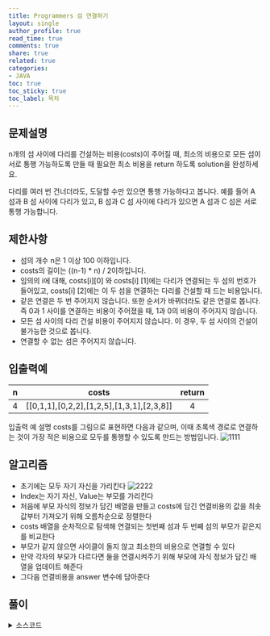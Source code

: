 ```yaml
---
title: Programmers 섬 연결하기
layout: single
author_profile: true
read_time: true
comments: true
share: true
related: true
categories:
- JAVA
toc: true
toc_sticky: true
toc_label: 목차
---
```


## 문제설명
n개의 섬 사이에 다리를 건설하는 비용(costs)이 주어질 때, 최소의 비용으로 모든 섬이 서로 통행 가능하도록 만들 때 필요한 최소 비용을 return 하도록 solution을 완성하세요.

다리를 여러 번 건너더라도, 도달할 수만 있으면 통행 가능하다고 봅니다. 예를 들어 A 섬과 B 섬 사이에 다리가 있고, B 섬과 C 섬 사이에 다리가 있으면 A 섬과 C 섬은 서로 통행 가능합니다.


## 제한사항
- 섬의 개수 n은 1 이상 100 이하입니다. <br>
- costs의 길이는 ((n-1) * n) / 2이하입니다. <br>
- 임의의 i에 대해, costs[i][0] 와 costs[i] [1]에는 다리가 연결되는 두 섬의 번호가 들어있고, costs[i] [2]에는 이 두 섬을 연결하는 다리를 건설할 때 드는 비용입니다.<br>
- 같은 연결은 두 번 주어지지 않습니다. 또한 순서가 바뀌더라도 같은 연결로 봅니다. 즉 0과 1 사이를 연결하는 비용이 주어졌을 때, 1과 0의 비용이 주어지지 않습니다.<br>
- 모든 섬 사이의 다리 건설 비용이 주어지지 않습니다. 이 경우, 두 섬 사이의 건설이 불가능한 것으로 봅니다.<br>
- 연결할 수 없는 섬은 주어지지 않습니다.<br>


## 입출력예

|n|costs|return|
|:-------------------------:|:-------------------------------:|:-------------------------------:|
|4|[[0,1,1],[0,2,2],[1,2,5],[1,3,1],[2,3,8]]|4|


입출력 예 설명
costs를 그림으로 표현하면 다음과 같으며, 이때 초록색 경로로 연결하는 것이 가장 적은 비용으로 모두를 통행할 수 있도록 만드는 방법입니다.
![1111](https://user-images.githubusercontent.com/37354978/103546404-47dc5a00-4ee6-11eb-8fab-bc7797161fb6.PNG)

## 알고리즘
- 초기에는 모두 자기 자신을 가리킨다 
![2222](https://user-images.githubusercontent.com/37354978/103556587-5d0cb500-4ef5-11eb-98c3-6947c20e7d1d.PNG)
- Index는 자기 자신, Value는 부모를 가리킨다 <br>
- 처음에 부모 자식의 정보가 담긴 배열을 만들고 costs에 담긴 연결비용의 값을 최솟값부터 가져오기 위해 오름차순으로 정렬한다 <br>
- costs 배열을 순차적으로 탐색해 연결되는 첫번째 섬과 두 번째 섬의 부모가 같은지를 비교한다 <br>
- 부모가 같지 않으면 사이클이 돌지 않고 최소한의 비용으로 연결할 수 있다 <br>
- 만약 각자의 부모가 다르다면 둘을 연결시켜주기 위해 부모에 자식 정보가 담긴 배열을 업데이트 해준다<br>
- 그다음 연결비용을 answer 변수에 담아준다<br>


## 풀이

<details>
<summary>소스코드</summary>
<div markdown="1">

```java
import java.util.*;

// 크루스칼 알고리즘
class Solution {
    int[] findparent; // 부모와 자식의 정보가 담긴 배열
    
    public int find(int child) {    // 부모 찾기
        if(findparent[child] == child) {
            return child;
        }else {
            return findparent[child] = find(findparent[child]);
        }
    }
    
    public int solution(int n, int[][] costs) {
        Arrays.sort(costs, new Comparator<int[]>() { //가중치 기준으로 오름차순 
                                                    // new Comparator<>안에 int[]넣기
            @Override                               // Override된 메소드에는 Integer를 사용해서 변수 만들기 
            public int compare(int[] o1, int[] o2) {
                Integer a = o1[2];
                Integer b = o2[2];
                return a.compareTo(b);
            }
        });
        
        findparent = new int[n];    // 초기배열에서 부모는 자기자신
        for(int i = 0; i < n; i++){
            findparent[i] = i;
        }
        
        int answer = 0;
        for(int i = 0; i < costs.length; i++){
            int firstIsland = find(costs[i][0]);
            int SecondIsland = find(costs[i][1]);
            if(firstIsland != SecondIsland) {   // 부모가 같지 않다면 연결이 안된 최솟값이므로
                findparent[SecondIsland] = firstIsland; //연결
                answer += costs[i][2];
            }
        }
        return answer;      
    }
}
```
</div>
</details>

